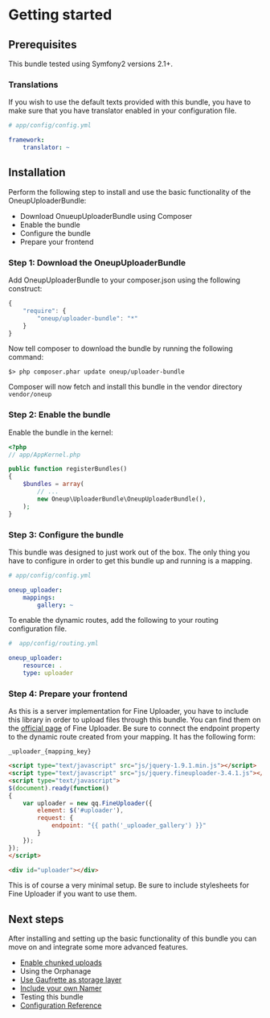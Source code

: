 Getting started
===============

## Prerequisites

This bundle tested using Symfony2 versions 2.1+.

### Translations
If you wish to use the default texts provided with this bundle, you have to make sure that you have translator
enabled in your configuration file.

```yaml
# app/config/config.yml

framework:
    translator: ~
```

## Installation

Perform the following step to install and use the basic functionality of the OneupUploaderBundle:

* Download OnueupUploaderBundle using Composer
* Enable the bundle
* Configure the bundle
* Prepare your frontend

### Step 1: Download the OneupUploaderBundle

Add OneupUploaderBundle to your composer.json using the following construct:

```js
{
    "require": {
        "oneup/uploader-bundle": "*"
    }
}
```

Now tell composer to download the bundle by running the following command:

    $> php composer.phar update oneup/uploader-bundle

Composer will now fetch and install this bundle in the vendor directory ```vendor/oneup```

### Step 2: Enable the bundle

Enable the bundle in the kernel:

``` php
<?php
// app/AppKernel.php

public function registerBundles()
{
    $bundles = array(
        // ...
        new Oneup\UploaderBundle\OneupUploaderBundle(),
    );
}
```

### Step 3: Configure the bundle

This bundle was designed to just work out of the box. The only thing you have to configure in order to get this bundle up and running is a mapping.

```yaml
# app/config/config.yml

oneup_uploader:
    mappings:
        gallery: ~
```

To enable the dynamic routes, add the following to your routing configuration file.

```yaml
#  app/config/routing.yml

oneup_uploader:
    resource: .
    type: uploader

```

### Step 4: Prepare your frontend

As this is a server implementation for Fine Uploader, you have to include this library in order to upload files through this bundle. You can find them on the [official page](http://fineuploader.com) of Fine Uploader. Be sure to connect the endpoint property to the dynamic route created from your mapping. It has the following form:

    _uploader_{mapping_key}

```html
<script type="text/javascript" src="js/jquery-1.9.1.min.js"></script>
<script type="text/javascript" src="js/jquery.fineuploader-3.4.1.js"></script>
<script type="text/javascript">
$(document).ready(function()
{
    var uploader = new qq.FineUploader({
        element: $('#uploader'),
        request: {
            endpoint: "{{ path('_uploader_gallery') }}"
        }
    });
});
</script>

<div id="uploader"></div>
```

This is of course a very minimal setup. Be sure to include stylesheets for Fine Uploader if you want to use them.

## Next steps

After installing and setting up the basic functionality of this bundle you can move on and integrate
some more advanced features.

* [Enable chunked uploads](chunked_uploads.md)
* Using the Orphanage
* [Use Gaufrette as storage layer](gaufrette_storage.md)
* [Include your own Namer](custom_namer.md)
* Testing this bundle
* [Configuration Reference](configuration_reference.md)
